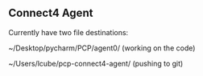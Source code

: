 ## Connect4 Agent

Currently have two file destinations:

  ~/Desktop/pycharm/PCP/agent0/ (working on the code)
  
  ~/Users/lcube/pcp-connect4-agent/ (pushing to git)
